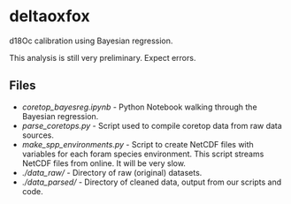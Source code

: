 # deltaoxfox
d18Oc calibration using Bayesian regression.

This analysis is still very preliminary. Expect errors.

## Files
* *coretop_bayesreg.ipynb* - Python Notebook walking through the Bayesian regression.
* *parse_coretops.py* - Script used to compile coretop data from raw data sources.
* *make_spp_environments.py* - Script to create NetCDF files with variables for each foram species environment. This script streams NetCDF files from online. It will be very slow.
* *./data_raw/* - Directory of raw (original) datasets.
* *./data_parsed/* - Directory of cleaned data, output from our scripts and code.
